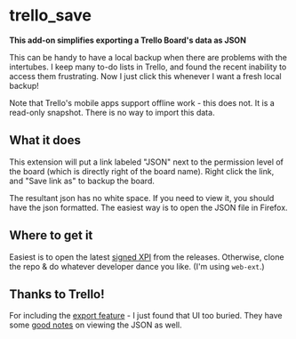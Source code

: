 # trello_save

**This add-on simplifies exporting a Trello Board's data as JSON**

This can be handy to have a local backup when there are problems with
the intertubes. I keep many to-do lists in Trello, and found the recent
inability to access them frustrating. Now I just click this whenever I
want a fresh local backup!

Note that Trello's mobile apps support offline work - this does not. It
is a read-only snapshot. There is no way to import this data.

## What it does

This extension will put a link labeled "JSON" next to the permission
level of the board (which is directly right of the board name). Right
click the link, and "Save link as" to backup the board.

The resultant json has no white space. If you need to view it, you
should have the json formatted. The easiest way is to open the JSON file
in Firefox.

## Where to get it

Easiest is to open the latest [signed
XPI](https://github.com/hwine/trello_save_web_ext/releases) from the
releases. Otherwise, clone the repo & do whatever developer dance you
like. (I'm using ```web-ext```.)

## Thanks to Trello!

For including the [export
feature](http://help.trello.com/article/747-exporting-data-from-trello-1) -
I just found that UI too buried. They have some [good
notes](http://help.trello.com/article/924-making-sense-of-trellos-json-export)
on viewing the JSON as well.

